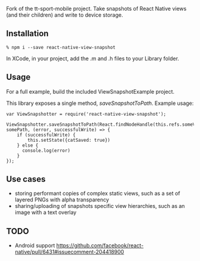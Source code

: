 Fork of the tt-sport-mobile project.
Take snapshots of React Native views (and their children) and write to device storage.

## Installation

```
% npm i --save react-native-view-snapshot
```

In XCode, in your project, add the .m and .h files to your Library folder.

## Usage

For a full example, build the included ViewSnapshotExample project.

This library exposes a single method, *saveSnapshotToPath*. Example usage:

```
var ViewSnapshotter = require('react-native-view-snapshot');

ViewSnapshotter.saveSnapshotToPath(React.findNodeHandle(this.refs.someView), somePath, (error, successfulWrite) => {
    if (successfulWrite) {
        this.setState({catSaved: true})
    } else {
      console.log(error)
    }
});
```

## Use cases

* storing performant copies of complex static views, such as a set of layered PNGs with alpha transparency
* sharing/uploading of snapshots specific view hierarchies, such as an image with a text overlay


## TODO

* Android support https://github.com/facebook/react-native/pull/6431#issuecomment-204418900
